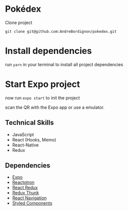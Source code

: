 # Pokédex

Clone project

`git clone git@github.com:AndreBordignon/pokedex.git`

# Install dependencies

run `yarn` in your terminal to install all project dependencies

# Start Expo project

now run `expo start` to init the project

scan the QR with the Expo app or use a emulator.

## Technical Skills

- JavaScript
- React (Hooks, Memo)
- React-Native
- Redux

## Dependencies

- [Expo](https://expo.io)
- [Reactotron](https://github.com/infinitered/reactotron)
- [React Redux](https://github.com/reduxjs/react-redux)
- [Redux Thunk](https://github.com/reduxjs/redux-thunk)
- [React Navigation](https://reactnavigation.org/)
- [Styled Components](https://styled-components.com/)
